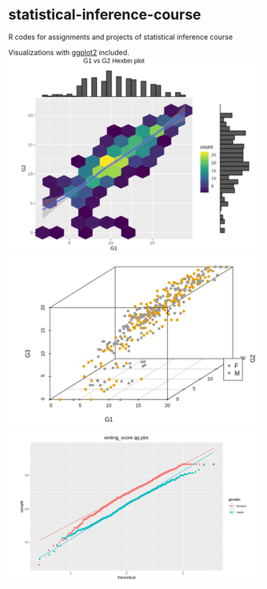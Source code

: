 # statistical-inference-course
R codes for assignments and projects of statistical inference course  

Visualizations with [ggplot2](https://github.com/tidyverse/ggplot2) included.
<br />
![hexbin-plot](https://github.com/aliizadi/statistical-inference-course/blob/main/figs/1.png)
<br />
![3d-plot](https://github.com/aliizadi/statistical-inference-course/blob/main/figs/2.png)
<br />
![qqplot](https://github.com/aliizadi/statistical-inference-course/blob/main/figs/3.png)
